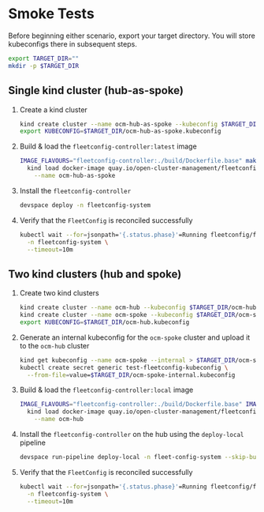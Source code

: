 # Smoke Tests

Before beginning either scenario, export your target directory. You will store kubeconfigs there in subsequent steps.

```bash
export TARGET_DIR=""
mkdir -p $TARGET_DIR
```

## Single kind cluster (hub-as-spoke)

1. Create a kind cluster

   ```bash
   kind create cluster --name ocm-hub-as-spoke --kubeconfig $TARGET_DIR/ocm-hub-as-spoke.kubeconfig
   export KUBECONFIG=$TARGET_DIR/ocm-hub-as-spoke.kubeconfig
   ```

1. Build & load the `fleetconfig-controller:latest` image

   ```bash
   IMAGE_FLAVOURS="fleetconfig-controller:./build/Dockerfile.base" make images && \
     kind load docker-image quay.io/open-cluster-management/fleetconfig-controller:latest \
       --name ocm-hub-as-spoke
   ```

1. Install the `fleetconfig-controller`

   ```bash
   devspace deploy -n fleetconfig-system
   ```

1. Verify that the `FleetConfig` is reconciled successfully

   ```bash
   kubectl wait --for=jsonpath='{.status.phase}'=Running fleetconfig/fleetconfig \
     -n fleetconfig-system \
     --timeout=10m
   ```

## Two kind clusters (hub and spoke)

1. Create two kind clusters

   ```bash
   kind create cluster --name ocm-hub --kubeconfig $TARGET_DIR/ocm-hub.kubeconfig
   kind create cluster --name ocm-spoke --kubeconfig $TARGET_DIR/ocm-spoke.kubeconfig
   export KUBECONFIG=$TARGET_DIR/ocm-hub.kubeconfig
   ```

1. Generate an internal kubeconfig for the `ocm-spoke` cluster and upload it to the `ocm-hub` cluster

   ```bash
   kind get kubeconfig --name ocm-spoke --internal > $TARGET_DIR/ocm-spoke-internal.kubeconfig
   kubectl create secret generic test-fleetconfig-kubeconfig \
     --from-file=value=$TARGET_DIR/ocm-spoke-internal.kubeconfig
   ```

1. Build & load the `fleetconfig-controller:local` image

   ```bash
   IMAGE_FLAVOURS="fleetconfig-controller:./build/Dockerfile.base" IMAGE_TAG=local make images && \
     kind load docker-image quay.io/open-cluster-management/fleetconfig-controller:local \
       --name ocm-hub
   ```

1. Install the `fleetconfig-controller` on the hub using the `deploy-local` pipeline

   ```bash
   devspace run-pipeline deploy-local -n fleet-config-system --skip-build
   ```

1. Verify that the `FleetConfig` is reconciled successfully

   ```bash
   kubectl wait --for=jsonpath='{.status.phase}'=Running fleetconfig/fleetconfig \
     -n fleetconfig-system \
     --timeout=10m
   ```
